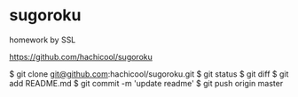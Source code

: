 # sugoroku
homework by SSL

https://github.com/hachicool/sugoroku

$ git clone git@github.com:hachicool/sugoroku.git
$ git status
$ git diff
$ git add README.md
$ git commit -m 'update readme'
$ git push origin master

